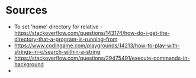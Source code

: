 <h1>Sources</h1>

- To set 'home' directory for relative - https://stackoverflow.com/questions/143174/how-do-i-get-the-directory-that-a-program-is-running-from
- https://www.codingame.com/playgrounds/14213/how-to-play-with-strings-in-c/search-within-a-string
- https://stackoverflow.com/questions/29475491/execute-commands-in-background
-
